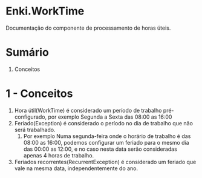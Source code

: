 Enki.WorkTime
========

Documentação do componente de processamento de horas úteis.

Sumário
========================================

1. Conceitos

1 - Conceitos
=======================================

1. Hora útil(WorkTime) é considerado um período de trabalho pré-configurado, por exemplo Segunda a Sexta das 08:00 as 16:00
2. Feriado(Exception) é considerado o período no dia de trabalho que não será trabalhado.
	1. Por exemplo Numa segunda-feira onde o horário de trabalho é das 08:00 as 16:00, podemos configurar um feriado para o mesmo dia das 00:00 as 12:00, e no caso nesta data serão consideradas apenas 4 horas de trabalho.
3. Feriados recorrentes(RecurrentException) é considerado um feriado que vale na mesma data, independentemente do ano.
